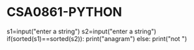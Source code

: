 # CSA0861-PYTHON
s1=input("enter a string")
s2=input("enter a string")
if(sorted(s1)==sorted(s2)):
    print("anagram")
else:
    print("not ")
